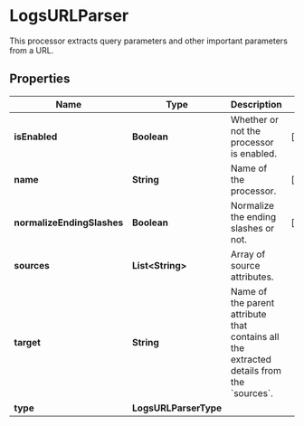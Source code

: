 # LogsURLParser

This processor extracts query parameters and other important parameters from a URL.

## Properties

| Name                       | Type                   | Description                                                                                        | Notes      |
| -------------------------- | ---------------------- | -------------------------------------------------------------------------------------------------- | ---------- |
| **isEnabled**              | **Boolean**            | Whether or not the processor is enabled.                                                           | [optional] |
| **name**                   | **String**             | Name of the processor.                                                                             | [optional] |
| **normalizeEndingSlashes** | **Boolean**            | Normalize the ending slashes or not.                                                               | [optional] |
| **sources**                | **List&lt;String&gt;** | Array of source attributes.                                                                        |
| **target**                 | **String**             | Name of the parent attribute that contains all the extracted details from the &#x60;sources&#x60;. |
| **type**                   | **LogsURLParserType**  |                                                                                                    |
